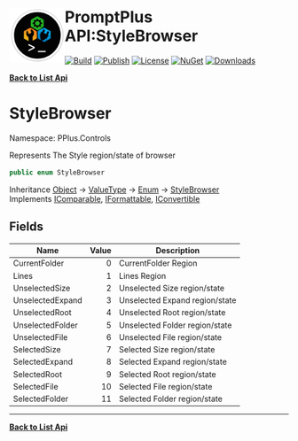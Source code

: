 # <img align="left" width="100" height="100" src="../images/icon.png">PromptPlus API:StyleBrowser 

[![Build](https://github.com/FRACerqueira/PromptPlus/workflows/Build/badge.svg)](https://github.com/FRACerqueira/PromptPlus/actions/workflows/build.yml)
[![Publish](https://github.com/FRACerqueira/PromptPlus/actions/workflows/publish.yml/badge.svg)](https://github.com/FRACerqueira/PromptPlus/actions/workflows/publish.yml)
[![License](https://img.shields.io/github/license/FRACerqueira/PromptPlus)](https://github.com/FRACerqueira/PromptPlus/blob/master/LICENSE)
[![NuGet](https://img.shields.io/nuget/v/PromptPlus)](https://www.nuget.org/packages/PromptPlus/)
[![Downloads](https://img.shields.io/nuget/dt/PromptPlus)](https://www.nuget.org/packages/PromptPlus/)

[**Back to List Api**](./apis.md)

# StyleBrowser

Namespace: PPlus.Controls

Represents The Style region/state of browser

```csharp
public enum StyleBrowser
```

Inheritance [Object](https://docs.microsoft.com/en-us/dotnet/api/system.object) → [ValueType](https://docs.microsoft.com/en-us/dotnet/api/system.valuetype) → [Enum](https://docs.microsoft.com/en-us/dotnet/api/system.enum) → [StyleBrowser](./pplus.controls.stylebrowser.md)<br>
Implements [IComparable](https://docs.microsoft.com/en-us/dotnet/api/system.icomparable), [IFormattable](https://docs.microsoft.com/en-us/dotnet/api/system.iformattable), [IConvertible](https://docs.microsoft.com/en-us/dotnet/api/system.iconvertible)

## Fields

| Name | Value | Description |
| --- | --: | --- |
| CurrentFolder | 0 | CurrentFolder Region |
| Lines | 1 | Lines Region |
| UnselectedSize | 2 | Unselected Size region/state |
| UnselectedExpand | 3 | Unselected Expand region/state |
| UnselectedRoot | 4 | Unselected Root region/state |
| UnselectedFolder | 5 | Unselected Folder region/state |
| UnselectedFile | 6 | Unselected File region/state |
| SelectedSize | 7 | Selected Size region/state |
| SelectedExpand | 8 | Selected Expand region/state |
| SelectedRoot | 9 | Selected Root region/state |
| SelectedFile | 10 | Selected File region/state |
| SelectedFolder | 11 | Selected Folder region/state |


- - -
[**Back to List Api**](./apis.md)
